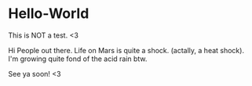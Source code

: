 # Hello-World
This is NOT a test. &lt;3

Hi People out there. Life on Mars is quite a shock. (actally, a heat shock).
I'm growing quite fond of the acid rain btw.

See ya soon! <3
